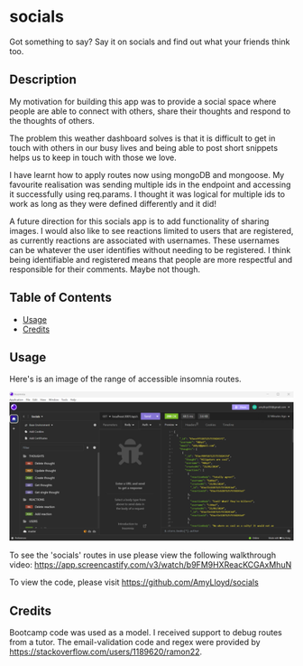 # socials
Got something to say?
Say it on socials and find out what your friends think too.

## Description

My motivation for building this app was to provide a social space where people are able to connect with others, share their thoughts and respond to the thoughts of others. 

The problem this weather dashboard solves is that it is difficult to get in touch with others in our busy lives and being able to post short snippets helps us to keep in touch with those we love. 

I have learnt how to apply routes now using mongoDB and mongoose. My favourite realisation was sending multiple ids in the endpoint and accessing it successfully using req.params. I thought it was logical for multiple ids to work as long as they were defined differently and it did!  

A future direction for this socials app is to add functionality of sharing images. I would also like to see reactions limited to users that are registered, as currently reactions are associated with usernames. These usernames can be whatever the user identifies without needing to be registered. I think being identifiable and registered means that people are more respectful and responsible for their comments. Maybe not though.

## Table of Contents

- [Usage](#usage)
- [Credits](#credits)

## Usage

Here's is an image of the range of accessible insomnia routes. 

![socials-insomnia-screenshot](assets/Socials%20insomnia%20screenshot.png)


To see the 'socials' routes in use please view the following walkthrough video:
https://app.screencastify.com/v3/watch/b9FM9HXReacKCGAxMhuN

To view the code, please visit https://github.com/AmyLloyd/socials 

## Credits
Bootcamp code was used as a model.
I received support to debug routes from a tutor.
The email-validation code and regex were provided by https://stackoverflow.com/users/1189620/ramon22. 
